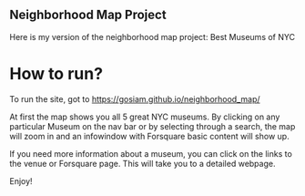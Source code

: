 ## Neighborhood Map Project

Here is my version of the neighborhood map project: Best Museums of NYC

# How to run?
To run the site, got to https://gosiam.github.io/neighborhood_map/

At first the map shows you all 5 great NYC museums. By clicking on any  particular Museum on the nav bar or by selecting through a search, the map will zoom in and an infowindow with Forsquare basic content will show up.

If you need more information about a museum, you can click on the links to the venue or Forsquare page. This will take you to a detailed webpage. 

Enjoy!